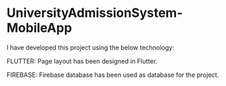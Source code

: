# UniversityAdmissionSystem-MobileApp

I have developed this project using the below technology:

FLUTTER: Page layout has been designed in Flutter.

FIREBASE: Firebase database has been used as database for the project.
